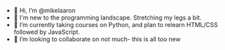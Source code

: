 - 👋 Hi, I’m @mikelaaron
- 👀 I'm new to the programming landscape. Stretching my legs a bit.
- 🌱 I’m currently taking courses on Python, and plan to relearn HTML/CSS followed by JavaScript.
- 💞️ I’m looking to collaborate on not much- this is all too new


<!---
mikelaaron/mikelaaron is a ✨ special ✨ repository because its `README.md` (this file) appears on your GitHub profile.
You can click the Preview link to take a look at your changes.
--->
